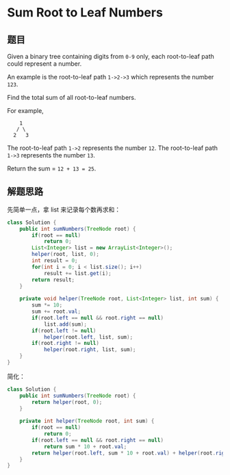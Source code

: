 # Sum Root to Leaf Numbers

## 题目

Given a binary tree containing digits from `0-9` only, each root-to-leaf path could represent a number.

An example is the root-to-leaf path `1->2->3` which represents the number `123`.

Find the total sum of all root-to-leaf numbers.

For example,

```
    1
   / \
  2   3
```

The root-to-leaf path `1->2` represents the number `12`.
The root-to-leaf path `1->3` represents the number `13`.

Return the sum = `12 + 13 = 25`. 

## 解题思路

先简单一点，拿 list 来记录每个数再求和：

```java
class Solution {
    public int sumNumbers(TreeNode root) {
        if(root == null)
            return 0;
        List<Integer> list = new ArrayList<Integer>();
        helper(root, list, 0);
        int result = 0;
        for(int i = 0; i < list.size(); i++)
            result += list.get(i);
        return result;
    }
    
    private void helper(TreeNode root, List<Integer> list, int sum) {
        sum *= 10;
        sum += root.val;
        if(root.left == null && root.right == null)
            list.add(sum);
        if(root.left != null)
            helper(root.left, list, sum);
        if(root.right != null)
            helper(root.right, list, sum);
    }
}
```

简化：

```java
class Solution {
    public int sumNumbers(TreeNode root) {
        return helper(root, 0);
    }
    
    private int helper(TreeNode root, int sum) {
        if(root == null)
            return 0;
        if(root.left == null && root.right == null)
            return sum * 10 + root.val;
        return helper(root.left, sum * 10 + root.val) + helper(root.right, sum * 10 + root.val);
    }
}
```

